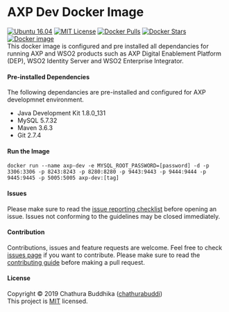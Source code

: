 # AXP Dev Docker Image
[![Ubuntu 16.04](https://img.shields.io/badge/ubuntu-16.04-brightgreen.svg)]() 
[![MIT License](https://img.shields.io/badge/license-MIT-blue.svg)](https://github.com/chathurabuddi/axp-dev/blob/master/LICENSE) 
[![Docker Pulls](https://img.shields.io/docker/pulls/chathurabuddika/axp-dev.svg)](https://hub.docker.com/r/chathurabuddika/axp-dev/) 
[![Docker Stars](https://img.shields.io/docker/stars/chathurabuddika/axp-dev.svg)](https://hub.docker.com/r/chathurabuddika/axp-dev/) 
[![Docker image](https://images.microbadger.com/badges/image/chathurabuddika/axp-dev.svg)](https://hub.docker.com/r/chathurabuddika/axp-dev/)  
This docker image is configured and pre installed all dependancies for running AXP and WSO2 products such as AXP Digital Enablement Platform (DEP), WSO2 Identity Server and WSO2 Enterprise Integrator.

#### Pre-installed Dependencies
The following dependancies are pre-installed and configured for AXP developmnet environment.
- Java Development Kit 1.8.0_131
- MySQL 5.7.32
- Maven 3.6.3
- Git 2.7.4

#### Run the Image
```
docker run --name axp-dev -e MYSQL_ROOT_PASSWORD=[password] -d -p 3306:3306 -p 8243:8243 -p 8280:8280 -p 9443:9443 -p 9444:9444 -p 9445:9445 -p 5005:5005 axp-dev:[tag]
```

#### Issues
Please make sure to read the 
[issue reporting checklist](https://github.com/chathurabuddi/axp-dev/blob/master/CONTRIBUTING.md#issue-reporting-guidelines) 
before opening an issue. Issues not conforming to the guidelines may be closed immediately.

#### Contribution
Contributions, issues and feature requests are welcome. Feel free to check 
[issues page](https://github.com/chathurabuddi/axp-dev/issues) 
if you want to contribute. Please make sure to read the 
[contributing guide](https://github.com/chathurabuddi/axp-dev/blob/master/CONTRIBUTING.md) 
before making a pull request.

#### License
Copyright © 2019 Chathura Buddhika ([chathurabuddi](http://chathurabuddi.lk))  
This project is [MIT](http://opensource.org/licenses/MIT) licensed.
